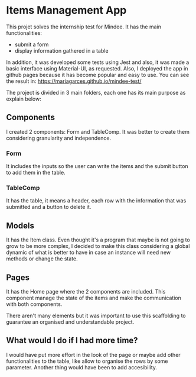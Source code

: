 # Items Management App

This projet solves the internship test for Mindee. It has the main functionalities:
- submit a form
- display information gathered in a table

In addition, it was developed some tests using Jest and also, it was made a basic interface using Material-UI, as requested. Also, I deployed the app in github pages because it has become popular and easy to use. You can see the result in: https://mariagarces.github.io/mindee-test/

The project is divided in 3 main folders, each one has its main purpose as explain below:
## Components
I created 2 components: Form and TableComp. It was better to create them considering granularity and independence.
### Form
It includes the inputs so the user can write the items and the submit button to add them in the table.
### TableComp
It has the table, it means a header, each row with the information that was submitted and a button to delete it.

## Models
It has the Item class. Even thought it's a program that maybe is not going to grow to be more complex, I decided to make this class considering a global dynamic of what is better to have in case an instance will need new methods or change the state.
## Pages
It has the Home page where the 2 components are included. This component manage the state of the items and make the communication with both components.

There aren't many elements but it was important to use this scaffolding to guarantee an organised and understandable project.

## What would I do if I had more time?
I would have put more effort in the look of the page or maybe add other functionalities to the table, like allow to organise the rows by some parameter. Another thing would have been to add accesibility.
